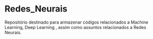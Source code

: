 # Redes_Neurais
Repositório destinado para armazenar códigos relacionados a Machine Learning, Deep Learning , assim como assuntos relacionados a Redes Neurais.

